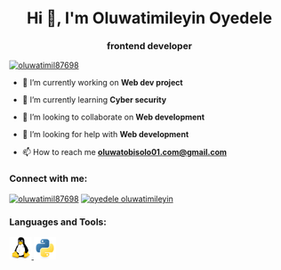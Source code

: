 <h1 align="center">Hi 👋, I'm Oluwatimileyin Oyedele</h1>
<h3 align="center">frontend developer</h3>

<p align="left"> <a href="https://twitter.com/oluwatimil87698" target="blank"><img src="https://img.shields.io/twitter/follow/oluwatimil87698?logo=twitter&style=for-the-badge" alt="oluwatimil87698" /></a> </p>

- 🔭 I’m currently working on **Web dev project**

- 🌱 I’m currently learning **Cyber security**

- 👯 I’m looking to collaborate on **Web development**

- 🤝 I’m looking for help with **Web development**

- 📫 How to reach me **oluwatobisolo01.com@gmail.com**

<h3 align="left">Connect with me:</h3>
<p align="left">
<a href="https://twitter.com/oluwatimil87698" target="blank"><img align="center" src="https://raw.githubusercontent.com/rahuldkjain/github-profile-readme-generator/master/src/images/icons/Social/twitter.svg" alt="oluwatimil87698" height="30" width="40" /></a>
<a href="https://fb.com/oyedele oluwatimileyin" target="blank"><img align="center" src="https://raw.githubusercontent.com/rahuldkjain/github-profile-readme-generator/master/src/images/icons/Social/facebook.svg" alt="oyedele oluwatimileyin" height="30" width="40" /></a>
</p>

<h3 align="left">Languages and Tools:</h3>
<p align="left"> <a href="https://www.linux.org/" target="_blank" rel="noreferrer"> <img src="https://raw.githubusercontent.com/devicons/devicon/master/icons/linux/linux-original.svg" alt="linux" width="40" height="40"/> </a> <a href="https://www.python.org" target="_blank" rel="noreferrer"> <img src="https://raw.githubusercontent.com/devicons/devicon/master/icons/python/python-original.svg" alt="python" width="40" height="40"/> </a> </p>
